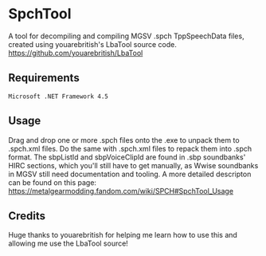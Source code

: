 SpchTool
========
A tool for decompiling and compiling MGSV .spch TppSpeechData files, created using youarebritish's LbaTool source code.
https://github.com/youarebritish/LbaTool

Requirements
--------
```
Microsoft .NET Framework 4.5 
```

Usage
--------
Drag and drop one or more .spch files onto the .exe to unpack them to .spch.xml files. Do the same with .spch.xml files to repack them into .spch format.
The sbpListId and sbpVoiceClipId are found in .sbp soundbanks' HIRC sections, which you'll still have to get manually, as Wwise soundbanks in MGSV still need documentation and tooling.
A more detailed descripton can be found on this page:
https://metalgearmodding.fandom.com/wiki/SPCH#SpchTool_Usage

Credits
--------
Huge thanks to youarebritish for helping me learn how to use this and allowing me use the LbaTool source!

